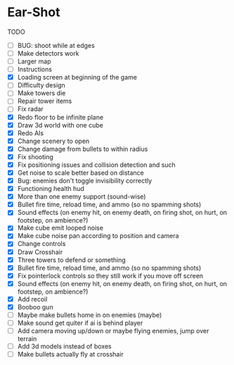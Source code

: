 Ear-Shot	
============

TODO

- [ ] BUG: shoot while at edges
- [ ] Make detectors work
- [ ] Larger map
- [ ] Instructions
- [X] Loading screen at beginning of the game
- [ ] Difficulty design
- [ ] Make towers die
- [ ] Repair tower items
- [ ] Fix radar
- [X] Redo floor to be infinite plane
- [X] Draw 3d world with one cube
- [X] Redo AIs
- [X] Change scenery to open
- [X] Change damage from bullets to within radius
- [X] Fix shooting
- [X] Fix positioning issues and collision detection and such
- [X] Get noise to scale better based on distance
- [X] Bug: enemies don't toggle invisibility correctly
- [X] Functioning health hud
- [X] More than one enemy support (sound-wise)
- [X] Bullet fire time, reload time, and ammo (so no spamming shots)
- [X] Sound effects (on enemy hit, on enemy death, on firing shot, on hurt, on footstep, on ambience?)
- [X] Make cube emit looped noise
- [X] Make cube noise pan according to position and camera
- [X] Change controls
- [X] Draw Crosshair
- [X] Three towers to defend or something
- [X] Bullet fire time, reload time, and ammo (so no spamming shots)
- [X] Fix pointerlock controls so they still work if you move off screen
- [X] Sound effects (on enemy hit, on enemy death, on firing shot, on hurt, on footstep, on ambience?)
- [X] Add recoil
- [X] Booboo gun
- [ ] Maybe make bullets home in on enemies (maybe)
- [ ] Make sound get quiter if ai is behind player
- [ ] Add camera moving up/down or maybe flying enemies, jump over terrain
- [ ] Add 3d models instead of boxes
- [ ] Make bullets actually fly at crosshair
